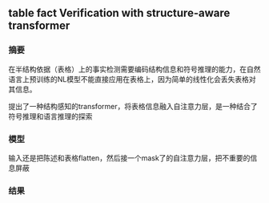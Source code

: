 ## table fact Verification with structure-aware transformer

### 摘要

在半结构依据（表格）上的事实检测需要编码结构信息和符号推理的能力，在自然语言上预训练的NL模型不能直接应用在表格上，因为简单的线性化会丢失表格对其信息。

提出了一种结构感知的transformer，将表格信息融入自注意力层，是一种结合了符号推理和语言推理的探索

### 模型

输入还是把陈述和表格flatten，然后接一个mask了的自注意力层，把不重要的信息屏蔽

### 结果